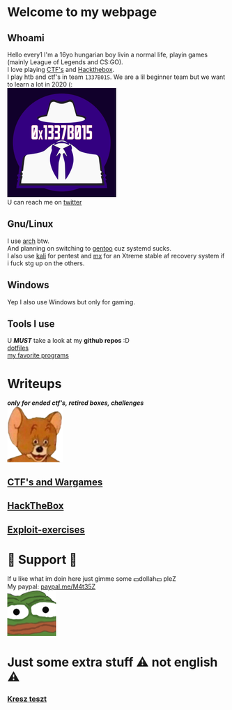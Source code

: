 # Welcome to my webpage


## Whoami

Hello every1 I'm a 16yo hungarian boy livin a normal life, playin games (mainly League of Legends and CS:GO).  
I love playing [CTF's](https://ctftime.org/) and [Hackthebox](https://www.hackthebox.eu/profile/112519).  
I play htb and ctf's in team `1337B01S`. We are a lil beginner team but we want to learn a lot in 2020 (:  
[![1337B01S](1337B015_250.png)](https://ctftime.org/team/107200)  
U can reach me on [twitter](https://twitter.com/szilak44)


## Gnu/Linux

I use [arch](https://archlinux.org) btw.  
And planning on switching to [gentoo](https://gentoo.org) cuz systemd sucks.  
I also use [kali](https://kali.org) for pentest and [mx](https://mxlinux.org) for an Xtreme stable af recovery system if i fuck stg up on the others.


## Windows

Yep I also use Windows but only for gaming.


## Tools I use
U ***MUST*** take a look at my **github repos** :D  
[dotfiles](https://github.com/matesz44/dotfiles)  
[my favorite programs](https://github.com/matesz44/favtools)


# Writeups
***only for ended ctf's, retired boxes, challenges***  
![jerrywheeze](jerrywheeze.png)
## [CTF's and Wargames](writeups/ctf)
## [HackTheBox](writeups/htb)
## [Exploit-exercises](writeups/ee)


# 🤑 Support 🤑
If u like what im doin here just gimme some 💵dollah💵 pleZ  
My paypal: [paypal.me/M4t35Z](https://www.paypal.me/M4t35Z)  
![peepoU](peepoU.png)


# Just some extra stuff ⚠️ not english ⚠️
### [Kresz teszt](https://matesz44.github.io/kresz/)
